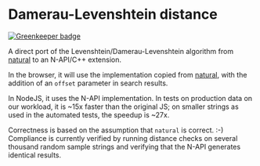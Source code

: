 # Damerau-Levenshtein distance

[![Greenkeeper badge](https://badges.greenkeeper.io/haggholm/damerau-levenshtein.svg)](https://greenkeeper.io/)

A direct port of the Levenshtein/Damerau-Levenshtein
algorithm from [natural](https://github.com/NaturalNode/natural)
to an N-API/C++ extension.

In the browser, it will use the implementation copied from
[natural](https://github.com/NaturalNode/natural), with the
addition of an `offset` parameter in search results.

In NodeJS, it uses the N-API implementation. In tests on production
data on our workload, it is ~15x faster than the original JS; on
smaller strings as used in the automated tests, the speedup is ~27x.

Correctness is based on the assumption that `natural` is correct. :-)
Compliance is currently verified by running distance checks on several
thousand random sample strings and verifying that the N-API generates
identical results.